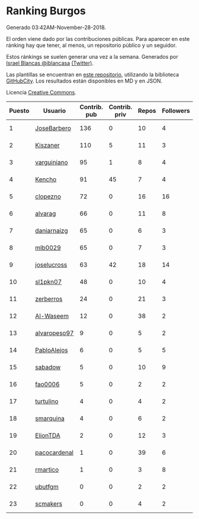 # Ranking Burgos

Generado 03:42AM-November-28-2018.

El orden viene dado por las contribuciones públicas. Para aparecer en este ránking hay que tener, al menos, un repositorio público y un seguidor.

Estos ránkings se suelen generar una vez a la semana. Generados por [Israel Blancas @iblancasa](https://github.com/iblancasa/) [(Twitter)](https://twitter.com/iblancasa).

Las plantillas se encuentran en [este repositorio](https://github.com/iblancasa/GH-Spanish-Ranking), utilizando la biblioteca [GitHubCity](https://github.com/iblancasa/GitHubCity). Los resultados están disponibles en MD y en JSON.

Licencia [Creative Commons](https://creativecommons.org/licenses/by/4.0/).

| Puesto   |  Usuario  | Contrib. pub | Contrib. priv |Repos| Followers | Desde |  Avatar  |
|----------|-----------|--------------|---------------|-----|-----------|-------|----------|
|1|[JoseBarbero](https://github.com/JoseBarbero)|136|0|10|4|2016-02-25|![JoseBarbero]()|
|2|[Kiszaner](https://github.com/Kiszaner)|110|5|11|3|2014-10-08|![Kiszaner]()|
|3|[varguiniano](https://github.com/varguiniano)|95|1|8|4|2013-03-03|![varguiniano]()|
|4|[Kencho](https://github.com/Kencho)|91|45|7|4|2012-07-11|![Kencho]()|
|5|[clopezno](https://github.com/clopezno)|72|0|16|16|2012-02-20|![clopezno]()|
|6|[alvarag](https://github.com/alvarag)|66|0|11|8|2014-11-21|![alvarag]()|
|7|[daniarnaizg](https://github.com/daniarnaizg)|65|0|6|3|2016-10-24|![daniarnaizg]()|
|8|[mlb0029](https://github.com/mlb0029)|65|0|7|3|2016-10-25|![mlb0029]()|
|9|[joselucross](https://github.com/joselucross)|63|42|18|14|2015-08-27|![joselucross]()|
|10|[sl1pkn07](https://github.com/sl1pkn07)|48|0|10|4|2010-11-01|![sl1pkn07]()|
|11|[zerberros](https://github.com/zerberros)|24|0|21|3|2013-11-13|![zerberros]()|
|12|[Al-Waseem](https://github.com/Al-Waseem)|12|0|38|2|2013-12-26|![Al-Waseem]()|
|13|[alvaropeso97](https://github.com/alvaropeso97)|9|0|5|2|2016-10-23|![alvaropeso97]()|
|14|[PabloAlejos](https://github.com/PabloAlejos)|6|0|5|5|2014-10-09|![PabloAlejos]()|
|15|[sabadow](https://github.com/sabadow)|5|0|10|9|2012-02-08|![sabadow]()|
|16|[fao0006](https://github.com/fao0006)|5|0|2|2|2017-10-31|![fao0006]()|
|17|[turtulino](https://github.com/turtulino)|4|0|4|2|2011-08-25|![turtulino]()|
|18|[smarquina](https://github.com/smarquina)|4|0|6|2|2015-04-29|![smarquina]()|
|19|[ElionTDA](https://github.com/ElionTDA)|2|0|12|3|2013-09-21|![ElionTDA]()|
|20|[pacocardenal](https://github.com/pacocardenal)|1|0|39|6|2013-09-12|![pacocardenal]()|
|21|[rmartico](https://github.com/rmartico)|1|0|3|8|2012-10-11|![rmartico]()|
|22|[ubutfgm](https://github.com/ubutfgm)|0|0|2|2|2016-01-15|![ubutfgm]()|
|23|[scmakers](https://github.com/scmakers)|0|0|4|2|2017-04-05|![scmakers]()|
